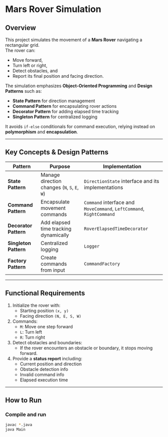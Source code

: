#  Mars Rover Simulation

##  Overview
This project simulates the movement of a **Mars Rover** navigating a rectangular grid.  
The rover can:
- Move forward,
- Turn left or right,
- Detect obstacles, and
- Report its final position and facing direction.

The simulation emphasizes **Object-Oriented Programming** and **Design Patterns** such as:
- **State Pattern** for direction management  
- **Command Pattern** for encapsulating rover actions  
- **Decorator Pattern** for adding elapsed time tracking  
- **Singleton Pattern** for centralized logging  

It avoids `if-else` conditionals for command execution, relying instead on **polymorphism** and **encapsulation**.

---

## Key Concepts & Design Patterns
| Pattern | Purpose | Implementation |
|---------|----------|----------------|
| **State Pattern** | Manage direction changes (`N`, `S`, `E`, `W`) | `DirectionState` interface and its implementations |
| **Command Pattern** | Encapsulate movement commands | `Command` interface and `MoveCommand`, `LeftCommand`, `RightCommand` |
| **Decorator Pattern** | Add elapsed time tracking dynamically | `RoverElapsedTimeDecorator` |
| **Singleton Pattern** | Centralized logging | `Logger` |
| **Factory Pattern** | Create commands from input | `CommandFactory` |

---

##  Functional Requirements
1. Initialize the rover with:
   - Starting position `(x, y)`
   - Facing direction `(N, E, S, W)`
2. Commands:
   - `M`: Move one step forward
   - `L`: Turn left
   - `R`: Turn right
3. Detect obstacles and boundaries:
   - If the rover encounters an obstacle or boundary, it stops moving forward.
4. Provide a **status report** including:
   - Current position and direction
   - Obstacle detection info
   - Invalid command info
   - Elapsed execution time

---
## How to Run
###  Compile and run
```bash
javac *.java
java Main


